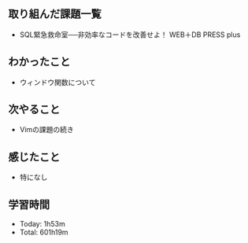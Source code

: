 ## 取り組んだ課題一覧
- SQL緊急救命室──非効率なコードを改善せよ！ WEB＋DB PRESS plus
## わかったこと
- ウィンドウ関数について
## 次やること
- Vimの課題の続き
## 感じたこと
- 特になし
## 学習時間
- Today: 1h53m
- Total: 601h19m
